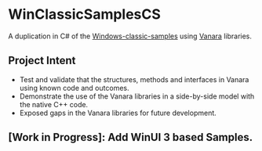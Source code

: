 # WinClassicSamplesCS
A duplication in C# of the [Windows-classic-samples](https://github.com/Microsoft/Windows-classic-samples) using [Vanara](https://github.com/dahall/Vanara) libraries.

## Project Intent
* Test and validate that the structures, methods and interfaces in Vanara using known code and outcomes.
* Demonstrate the use of the Vanara libraries in a side-by-side model with the native C++ code.
* Exposed gaps in the Vanara libraries for future development.

## [Work in Progress]: Add WinUI 3 based Samples.
